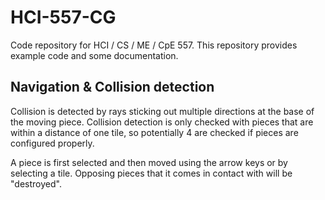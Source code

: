 # HCI-557-CG
Code repository for HCI / CS / ME / CpE 557. This repository provides example code and some documentation. 

## Navigation & Collision detection
Collision is detected by rays sticking out multiple directions at the base of the moving piece. Collision detection is only checked with pieces that are within a distance of one tile, so potentially 4 are checked if pieces are configured properly.

A piece is first selected and then moved using the arrow keys or by selecting a tile. Opposing pieces that it comes in contact with will be "destroyed".
